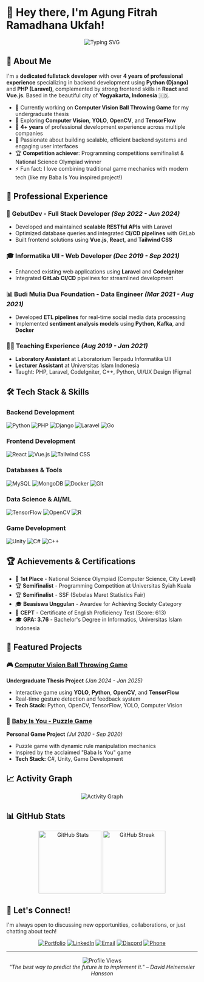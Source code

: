# 👋 Hey there, I'm Agung Fitrah Ramadhana Ukfah!

<div align="center">
  <img src="https://readme-typing-svg.herokuapp.com?font=Fira+Code&pause=1000&color=2196F3&center=true&vCenter=true&width=500&lines=Senior+Fullstack+Developer;4%2B+Years+Experience;Laravel+%26+Django+Expert;Computer+Vision+Enthusiast;Based+in+Yogyakarta%2C+Indonesia" alt="Typing SVG" />
</div>

## 🚀 About Me

I'm a **dedicated fullstack developer** with over **4 years of professional experience** specializing in backend development using **Python (Django)** and **PHP (Laravel)**, complemented by strong frontend skills in **React** and **Vue.js**. Based in the beautiful city of **Yogyakarta, Indonesia** 🇮🇩.

- 🔭 Currently working on **Computer Vision Ball Throwing Game** for my undergraduate thesis
- 🌱 Exploring **Computer Vision**, **YOLO**, **OpenCV**, and **TensorFlow**
- 💼 **4+ years** of professional development experience across multiple companies
- 🎯 Passionate about building scalable, efficient backend systems and engaging user interfaces
- 🏆 **Competition achiever**: Programming competitions semifinalist & National Science Olympiad winner
- ⚡ Fun fact: I love combining traditional game mechanics with modern tech (like my Baba Is You inspired project!)

## 💼 Professional Experience

### 🏢 **GebutDev** - Full Stack Developer *(Sep 2022 - Jun 2024)*
- Developed and maintained **scalable RESTful APIs** with Laravel
- Optimized database queries and integrated **CI/CD pipelines** with GitLab
- Built frontend solutions using **Vue.js**, **React**, and **Tailwind CSS**

### 🎓 **Informatika UII** - Web Developer *(Dec 2019 - Sep 2021)*
- Enhanced existing web applications using **Laravel** and **CodeIgniter**
- Integrated **GitLab CI/CD** pipelines for streamlined development

### 📊 **Budi Mulia Dua Foundation** - Data Engineer *(Mar 2021 - Aug 2021)*
- Developed **ETL pipelines** for real-time social media data processing
- Implemented **sentiment analysis models** using **Python**, **Kafka**, and **Docker**

### 👨‍🏫 **Teaching Experience** *(Aug 2019 - Jan 2021)*
- **Laboratory Assistant** at Laboratorium Terpadu Informatika UII
- **Lecturer Assistant** at Universitas Islam Indonesia
- Taught: PHP, Laravel, CodeIgniter, C++, Python, UI/UX Design (Figma)

## 🛠️ Tech Stack & Skills

### **Backend Development**
![Python](https://img.shields.io/badge/Python-3776AB?style=for-the-badge&logo=python&logoColor=white)
![PHP](https://img.shields.io/badge/PHP-777BB4?style=for-the-badge&logo=php&logoColor=white)
![Django](https://img.shields.io/badge/Django-092E20?style=for-the-badge&logo=django&logoColor=white)
![Laravel](https://img.shields.io/badge/Laravel-FF2D20?style=for-the-badge&logo=laravel&logoColor=white)
![Go](https://img.shields.io/badge/Go-00ADD8?style=for-the-badge&logo=go&logoColor=white)

### **Frontend Development**
![React](https://img.shields.io/badge/React-20232A?style=for-the-badge&logo=react&logoColor=61DAFB)
![Vue.js](https://img.shields.io/badge/Vue.js-35495E?style=for-the-badge&logo=vue.js&logoColor=4FC08D)
![Tailwind CSS](https://img.shields.io/badge/Tailwind_CSS-38B2AC?style=for-the-badge&logo=tailwind-css&logoColor=white)

### **Databases & Tools**
![MySQL](https://img.shields.io/badge/MySQL-00000F?style=for-the-badge&logo=mysql&logoColor=white)
![MongoDB](https://img.shields.io/badge/MongoDB-4EA94B?style=for-the-badge&logo=mongodb&logoColor=white)
![Docker](https://img.shields.io/badge/Docker-2496ED?style=for-the-badge&logo=docker&logoColor=white)
![Git](https://img.shields.io/badge/Git-F05032?style=for-the-badge&logo=git&logoColor=white)

### **Data Science & AI/ML**
![TensorFlow](https://img.shields.io/badge/TensorFlow-FF6F00?style=for-the-badge&logo=tensorflow&logoColor=white)
![OpenCV](https://img.shields.io/badge/OpenCV-27338e?style=for-the-badge&logo=OpenCV&logoColor=white)
![R](https://img.shields.io/badge/R-276DC3?style=for-the-badge&logo=r&logoColor=white)

### **Game Development**
![Unity](https://img.shields.io/badge/Unity-100000?style=for-the-badge&logo=unity&logoColor=white)
![C#](https://img.shields.io/badge/C%23-239120?style=for-the-badge&logo=c-sharp&logoColor=white)
![C++](https://img.shields.io/badge/C++-00599C?style=for-the-badge&logo=c%2B%2B&logoColor=white)

## 🏆 Achievements & Certifications

- 🥇 **1st Place** - National Science Olympiad (Computer Science, City Level)
- 🏆 **Semifinalist** - Programming Competition at Universitas Syiah Kuala
- 🏆 **Semifinalist** - SSF (Sebelas Maret Statistics Fair)
- 🎓 **Beasiswa Unggulan** - Awardee for Achieving Society Category
- 📜 **CEPT** - Certificate of English Proficiency Test (Score: 613)
- 🎓 **GPA: 3.76** - Bachelor's Degree in Informatics, Universitas Islam Indonesia

## 🚀 Featured Projects

### 🎮 [Computer Vision Ball Throwing Game](https://dspace.uii.ac.id/handle/123456789/55060)
**Undergraduate Thesis Project** *(Jan 2024 - Jan 2025)*
- Interactive game using **YOLO**, **Python**, **OpenCV**, and **TensorFlow**
- Real-time gesture detection and feedback system
- **Tech Stack:** Python, OpenCV, TensorFlow, YOLO, Computer Vision

### 🎯 [Baby Is You - Puzzle Game](https://acengukfah.github.io/baby-is-you)
**Personal Game Project** *(Jul 2020 - Sep 2020)*
- Puzzle game with dynamic rule manipulation mechanics
- Inspired by the acclaimed "Baba Is You" game
- **Tech Stack:** C#, Unity, Game Development

## 📈 Activity Graph
<div align="center">
  <img src="https://github-readme-activity-graph.vercel.app/graph?username=acengukfah&theme=tokyo-night&hide_border=true" alt="Activity Graph"/>
</div>

## 📊 GitHub Stats

<div align="center">
  <img src="https://github-readme-stats.vercel.app/api?username=acengukfah&show_icons=true&theme=tokyonight&hide_border=true&count_private=true" alt="GitHub Stats" height="165"/>
  <img src="https://github-readme-streak-stats.herokuapp.com/?user=acengukfah&theme=tokyonight&hide_border=true" alt="GitHub Streak" height="165"/>
</div>

## 🤝 Let's Connect!

I'm always open to discussing new opportunities, collaborations, or just chatting about tech!

<div align="center">
  
[![Portfolio](https://img.shields.io/badge/Portfolio-acengukfah.github.io-FF5722?style=for-the-badge&logo=google-chrome&logoColor=white)](https://acengukfah.github.io)
[![LinkedIn](https://img.shields.io/badge/LinkedIn-agungukfah-0077B5?style=for-the-badge&logo=linkedin&logoColor=white)](https://www.linkedin.com/in/agungukfah)
[![Email](https://img.shields.io/badge/Email-agungukfah@gmail.com-D14836?style=for-the-badge&logo=gmail&logoColor=white)](mailto:agungukfah@gmail.com)
[![Discord](https://img.shields.io/badge/Discord-burongki-5865F2?style=for-the-badge&logo=discord&logoColor=white)](https://discordapp.com/users/burongki)
[![Phone](https://img.shields.io/badge/Phone-(+62)%20852--2522--4054-25D366?style=for-the-badge&logo=whatsapp&logoColor=white)](tel:+6285225224054)

</div>

---

<div align="center">
  <img src="https://komarev.com/ghpvc/?username=acengukfah&color=blueviolet&style=for-the-badge&label=Profile+Views" alt="Profile Views"/>
</div>

<div align="center">
  <i>"The best way to predict the future is to implement it." – David Heinemeier Hansson</i>
</div>
